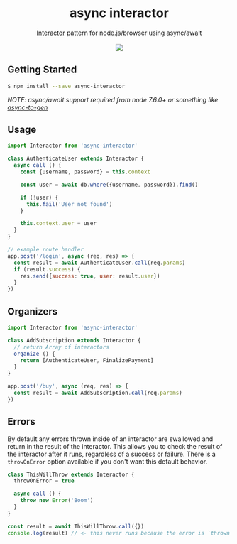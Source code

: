 <h1 align="center">async interactor</h1>

<div align="center">
  <a href="https://github.com/collectiveidea/interactor">Interactor</a> pattern for node.js/browser using async/await
</div>
<br>
<div align="center">
  <a href="https://badge.fury.io/js/async-interactor"><img src="https://badge.fury.io/js/async-interactor.svg"></a>
</div>

## Getting Started

```sh
$ npm install --save async-interactor
```

_NOTE: async/await support required from node 7.6.0+ or something like [async-to-gen](https://github.com/leebyron/async-to-gen)_

## Usage

```js
import Interactor from 'async-interactor'

class AuthenticateUser extends Interactor {
  async call () {
    const {username, password} = this.context

    const user = await db.where({username, password}).find()

    if (!user) {
      this.fail('User not found')
    }

    this.context.user = user
  }
}

// example route handler
app.post('/login', async (req, res) => {
  const result = await AuthenticateUser.call(req.params)
  if (result.success) {
    res.send({success: true, user: result.user})
  }
})
```

## Organizers

```js
import Interactor from 'async-interactor'

class AddSubscription extends Interactor {
  // return Array of interactors
  organize () {
    return [AuthenticateUser, FinalizePayment]
  }
}

app.post('/buy', async (req, res) => {
  const result = await AddSubscription.call(req.params)
})
```

## Errors

By default any errors thrown inside of an interactor are swallowed and return in the result of the interactor. This allows you to check the result of the interactor after it runs, regardless of a success or failure. There is a `throwOnError` option available if you don't want this default behavior.

```js
class ThisWillThrow extends Interactor {
  throwOnError = true

  async call () {
    throw new Error('Boom')
  }
}

const result = await ThisWillThrow.call({})
console.log(result) // <- this never runs because the error is `thrown`
```

